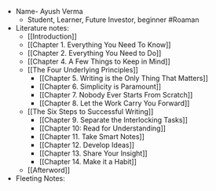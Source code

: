 - Name- Ayush Verma
    - Student, Learner, Future Investor, beginner #Roaman
- Literature notes:
    - [[Introduction]]
    - [[Chapter 1. Everything You Need To Know]]
    - [[Chapter 2. Everything You Need to Do]]
    - [[Chapter 4. A Few Things to Keep in Mind]]
    - [[The Four Underlying Principles]]
        - [[Chapter 5. Writing is the Only Thing That Matters]]
        - [[Chapter 6. Simplicity is Paramount]]
        - [[Chapter 7. Nobody Ever Starts From Scratch]]
        - [[Chapter 8. Let the Work Carry You Forward]]
    - [[The Six Steps to Successful Writing]]
        - [[Chapter 9. Separate the Interlocking Tasks]]
        - [[Chapter 10: Read for Understanding]]
        - [[Chapter 11. Take Smart Notes]]
        - [[Chapter 12. Develop Ideas]]
        - [[Chapter 13. Share Your Insight]]
        - [[Chapter 14. Make it a Habit]]
    - [[Afterword]]
- Fleeting Notes:
